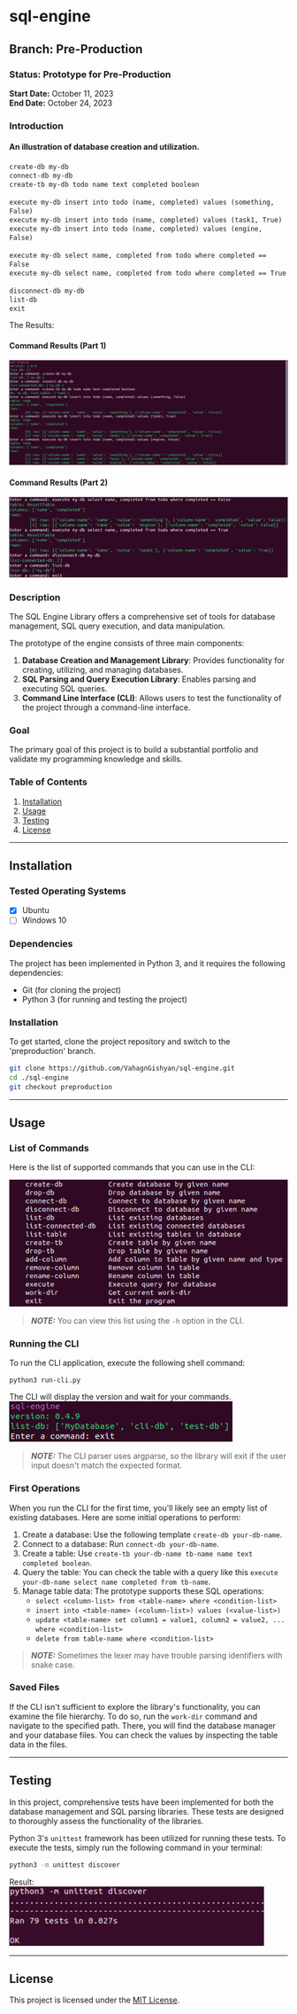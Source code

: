 # sql-engine
## Branch: Pre-Production

### Status: Prototype for Pre-Production

**Start Date:** October 11, 2023  
**End Date:** October 24, 2023

### Introduction

#### An illustration of database creation and utilization.
```
create-db my-db
connect-db my-db
create-tb my-db todo name text completed boolean

execute my-db insert into todo (name, completed) values (something, False)
execute my-db insert into todo (name, completed) values (task1, True)
execute my-db insert into todo (name, completed) values (engine, False)

execute my-db select name, completed from todo where completed == False
execute my-db select name, completed from todo where completed == True

disconnect-db my-db
list-db
exit
```


The Results:
#### Command Results (Part 1)
![List of Commands in Introduction - Part 1](./docs/intro-first.jpg)
#### Command Results (Part 2)
![List of Commands in Introduction - Part 2](./docs/intro-second.jpg)

### Description

The SQL Engine Library offers a comprehensive set of tools for database management, SQL query execution, and data manipulation.

The prototype of the engine consists of three main components:

1. **Database Creation and Management Library**: Provides functionality for creating, utilizing, and managing databases.
2. **SQL Parsing and Query Execution Library**: Enables parsing and executing SQL queries.
3. **Command Line Interface (CLI)**: Allows users to test the functionality of the project through a command-line interface.

### Goal

The primary goal of this project is to build a substantial portfolio and validate my programming knowledge and skills.

### Table of Contents

1. [Installation](#installation)
2. [Usage](#usage)
3. [Testing](#testing)
4. [License](#license)

---
## Installation

### Tested Operating Systems

- [x] Ubuntu
- [ ] Windows 10

### Dependencies

The project has been implemented in Python 3, and it requires the following dependencies:
- Git (for cloning the project)
- Python 3 (for running and testing the project)

### Installation

To get started, clone the project repository and switch to the 'preproduction' branch.
```sh
git clone https://github.com/VahagnGishyan/sql-engine.git
cd ./sql-engine
git checkout preproduction
```

---
## Usage

### List of Commands

Here is the list of supported commands that you can use in the CLI:

![List of Commands](./docs/list-of-commands.jpg)

> **_NOTE:_**  You can view this list using the `-h` option in the CLI.

### Running the CLI

To run the CLI application, execute the following shell command:

```shell
python3 run-cli.py
```

The CLI will display the version and wait for your commands.
![start-cli](./docs/start.jpg)

> **_NOTE:_**  The CLI parser uses argparse, so the library will exit if the user input doesn't match the expected format.

### First Operations

When you run the CLI for the first time, you'll likely see an empty list of existing databases. Here are some initial operations to perform:

1. Create a database: Use the following template `create-db your-db-name`.
2. Connect to a database: Run `connect-db your-db-name`.
3. Create a table: Use `create-tb your-db-name tb-name name text completed boolean`.
4. Query the table: You can check the table with a query like this `execute your-db-name select name completed from tb-name`.
5. Manage table data: The prototype supports these SQL operations:
    - `select <column-list> from <table-name> where <condition-list>`
    - `insert into <table-name> (<column-list>) values (<value-list>)`
    - `update <table-name> set column1 = value1, column2 = value2, ... where <condition-list>`
    - `delete from table-name where <condition-list>`

> **_NOTE:_**  Sometimes the lexer may have trouble parsing identifiers with snake case.

### Saved Files

If the CLI isn't sufficient to explore the library's functionality, you can examine the file hierarchy. To do so, run the `work-dir` command and navigate to the specified path. There, you will find the database manager and your database files. You can check the values by inspecting the table data in the files.

---
## Testing

In this project, comprehensive tests have been implemented for both the database management and SQL parsing libraries. These tests are designed to thoroughly assess the functionality of the libraries.

Python 3's `unittest` framework has been utilized for running these tests. To execute the tests, simply run the following command in your terminal:

```sh
python3 -m unittest discover
```

Result:
![Result of Tests](./docs/tests.jpg)

---
## License

This project is licensed under the [MIT License](LICENSE.md).
